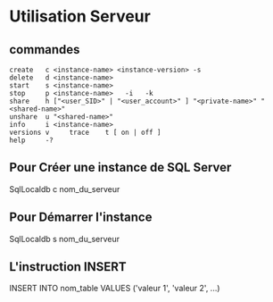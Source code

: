 # Utilisation Serveur
## commandes
    create   c <instance-name> <instance-version> -s 
    delete   d <instance-name>
    start    s <instance-name>
    stop     p <instance-name>   -i   -k 
    share    h ["<user_SID>" | "<user_account>" ] "<private-name>" "<shared-name>"
    unshare  u "<shared-name>"
    info     i <instance-name>
    versions v     trace    t [ on | off ]
    help     -?

## Pour Créer une instance de SQL Server
SqlLocaldb c nom_du_serveur

## Pour Démarrer l'instance
SqlLocaldb s nom_du_serveur

## L'instruction INSERT 

INSERT INTO
    nom_table
VALUES
    ('valeur 1', 'valeur 2', ...)